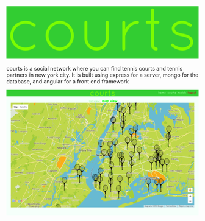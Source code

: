 <img src='/screenshots/logo.png'>

courts is a social network where you can find tennis courts and tennis partners in new york city.  It is built using express for a server, mongo for the database, and angular for a front end framework

<img src='/screenshots/map.png'>

